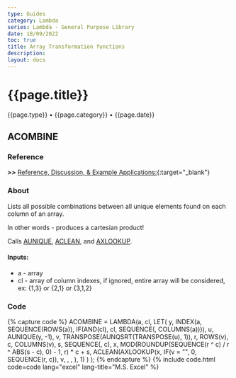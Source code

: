 ```yaml
---
type: Guides
category: Lambda
series: Lambda - General Purpose Library
date: 18/09/2022
toc: true
title: Array Transformation functions
description: 
layout: docs
---
```


# {{page.title}}
<time class="metadata" style="text-alstyleign:left"> {{page.type}} • {{page.category}} • {{page.date}}</time>

## ACOMBINE

### Reference

***>>*** [Reference, Discussion, & Example Applications:](https://www.mrexcel.com/board/threads/acombine.1170731/){:target="_blank"}

### About

Lists all possible combinations between all unique elements found on each column of an array.

In other words - produces a cartesian product!

Calls [AUNIQUE](../lambda-library/lambda-aunique.html), [ACLEAN](../lambda-library/lambda-aclean.html), and [AXLOOKUP](../lambda-library/lambda-axlookup.html).

#### Inputs:

  - a - array
  - cl - array of column indexes, if ignored, entire array will be considered, ex: {1,3} or {2,1} or {3,1,2}

### Code

{% capture code %}
ACOMBINE = LAMBDA(a, cl,
    LET(
        y, INDEX(a, SEQUENCE(ROWS(a)), IF(AND(cl), cl, SEQUENCE(, COLUMNS(a)))),
        u, AUNIQUE(y, -1),
        v, TRANSPOSE(AUNQSRT(TRANSPOSE(u), 1)),
        r, ROWS(v),
        c, COLUMNS(v),
        s, SEQUENCE(, c),
        x, MOD(ROUNDUP(SEQUENCE(r ^ c) / r ^ ABS(s - c), 0) - 1, r) * c + s,
        ACLEAN(AXLOOKUP(x, IF(v = "", 0, SEQUENCE(r, c)), v, , , ), 1)
    )
);
{% endcapture %}
{% include code.html code=code lang="excel" lang-title="M.S. Excel" %}